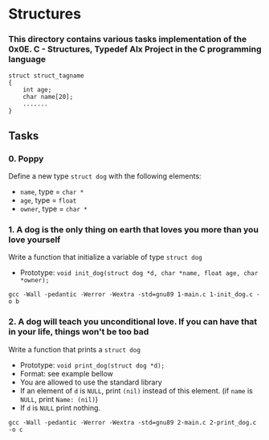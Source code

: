 # Structures 
### This directory contains various tasks implementation of the 0x0E. C - Structures, Typedef Alx Project in the C programming language

    struct struct_tagname
    {
	    int age;
	    char name[20];
	    .......
	}
## Tasks
 ### 0. Poppy
 Define a new type  `struct dog`  with the following elements:

-   `name`, type =  `char *`
-   `age`, type =  `float`
-   `owner`, type =  `char *`

### 1. A dog is the only thing on earth that loves you more than you love yourself
Write a function that initialize a variable of type  `struct dog`

-   Prototype:  `void init_dog(struct dog *d, char *name, float age, char *owner);`
````
gcc -Wall -pedantic -Werror -Wextra -std=gnu89 1-main.c 1-init_dog.c -o b
````

### 2. A dog will teach you unconditional love. If you can have that in your life, things won't be too bad
Write a function that prints a  `struct dog`

-   Prototype:  `void print_dog(struct dog *d);`
-   Format: see example bellow
-   You are allowed to use the standard library
-   If an element of  `d`  is  `NULL`, print  `(nil)`  instead of this element. (if  `name`  is  `NULL`, print  `Name: (nil)`)
-   If  `d`  is  `NULL`  print nothing.

`gcc -Wall -pedantic -Werror -Wextra -std=gnu89 2-main.c 2-print_dog.c -o c`
